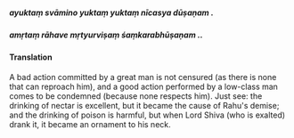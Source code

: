 ##### ayuktaṃ svāmino yuktaṃ yuktaṃ nīcasya dūṣaṇam .
##### amṛtaṃ rāhave mṛtyurviṣaṃ śaṃkarabhūṣaṇam ..

#### Translation

A bad action committed by a great man is not censured (as there is none that can reproach him), and a good action performed by a low-class man comes to be condemned (because none respects him). Just see: the drinking of nectar is excellent, but it became the cause of Rahu's demise; and the drinking of poison is harmful, but when Lord Shiva (who is exalted) drank it, it became an ornament to his neck.